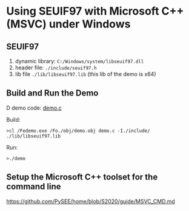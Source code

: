 # Using SEUIF97 with Microsoft C++ (MSVC) under Windows

## SEUIF97 

1. dynamic library:  `C:/Windows/system/libseuif97.dll`
2. header file: `./include/seuif97.h`
3. lib file `./lib/libseuif97.lib` (this lib of the demo is x64)

## Build and Run the Demo
D
demo code: [demo.c](./demo.c)

Build:

```
>cl /Fedemo.exe /Fo./obj/demo.obj demo.c -I./include/  ./lib/libseuif97.lib
```

Run:

```
>./demo
```

## Setup the Microsoft C++ toolset for the command line

https://github.com/PySEE/home/blob/S2020/guide/MSVC_CMD.md